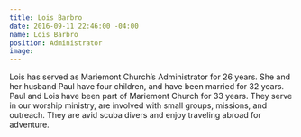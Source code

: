 ```yaml
---
title: Lois Barbro
date: 2016-09-11 22:46:00 -04:00
name: Lois Barbro
position: Administrator
image: 
---
```


Lois has served as Mariemont Church’s Administrator for 26 years. She and her husband Paul have four children, and have been married for 32 years. Paul and Lois have been part of Mariemont Church for 33 years. They serve in our worship ministry, are involved with small groups, missions, and outreach. They are avid scuba divers and enjoy traveling abroad for adventure.
